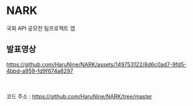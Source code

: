 # NARK
국회 API 공모전 팀프로젝트 앱

## 발표영상
https://github.com/HaruNine/NARK/assets/149753122/8d6c0ad7-9fd5-4bbd-a959-fd9f674a8297

<br/><br/>
코드 주소 : https://github.com/HaruNine/NARK/tree/master

